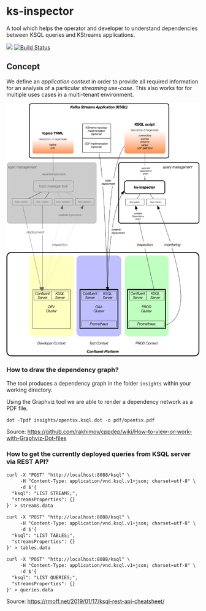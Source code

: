 # ks-inspector
A tool which helps the operator and developer to understand dependencies between KSQL queries and KStreams applications.

<a href="https://codeclimate.com/github/kamir/ks-inspector"><img src="https://api.codeclimate.com/v1/badges/ef4bcda7d1b5fd0a4f1e/maintainability" /></a>  [![Build Status](https://travis-ci.org/kamir/ks-inspector.svg?branch=master)](https://travis-ci.org/kamir/ks-inspector)


## Concept

We define an *application context* in order to provide all required information for an
analysis of a particular *streaming use-case*. 
This also works for for multiple uses cases in a multi-tenant environment.

![The KStreams application context](docs/intro.png)

### How to draw the dependency graph?

The tool produces a dependency graph in the folder `insights` within your working directory.

Using the Graphviz tool we are able to render a dependency network as a PDF file.
```
dot -Tpdf insights/opentsx.ksql.dot -o pdf/opentsx.pdf
```
Source: https://github.com/rakhimov/cppdep/wiki/How-to-view-or-work-with-Graphviz-Dot-files

### How to get the currently deployed queries from KSQL server via REST API?

```
curl -X "POST" "http://localhost:8088/ksql" \
     -H "Content-Type: application/vnd.ksql.v1+json; charset=utf-8" \
     -d $'{
  "ksql": "LIST STREAMS;",
  "streamsProperties": {}
}' > streams.data
```

```
curl -X "POST" "http://localhost:8088/ksql" \
     -H "Content-Type: application/vnd.ksql.v1+json; charset=utf-8" \
     -d $'{
  "ksql": "LIST TABLES;",
  "streamsProperties": {}
}' > tables.data
```

```
curl -X "POST" "http://localhost:8088/ksql" \
     -H "Content-Type: application/vnd.ksql.v1+json; charset=utf-8" \
     -d $'{
  "ksql": "LIST QUERIES;",
  "streamsProperties": {}
}' > queries.data
```

Source: https://rmoff.net/2019/01/17/ksql-rest-api-cheatsheet/
